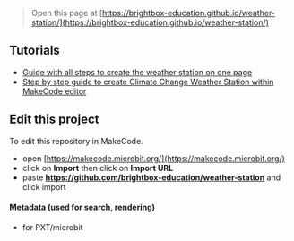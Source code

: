 
> Open this page at [https://brightbox-education.github.io/weather-station/](https://brightbox-education.github.io/weather-station/)

## Tutorials
* [Guide with all steps to create the weather station on one page](/weather-station/tutorial)
* [Step by step guide to create Climate Change Weather Station within MakeCode editor](https://makecode.microbit.org/#tutorial:github:brightbox-education/weather-station/tutorial)

## Edit this project

To edit this repository in MakeCode.

* open [https://makecode.microbit.org/](https://makecode.microbit.org/)
* click on **Import** then click on **Import URL**
* paste **https://github.com/brightbox-education/weather-station** and click import

#### Metadata (used for search, rendering)

* for PXT/microbit
<script src="https://makecode.com/gh-pages-embed.js"></script><script>makeCodeRender("{{ site.makecode.home_url }}", "{{ site.github.owner_name }}/{{ site.github.repository_name }}");</script>

